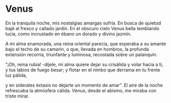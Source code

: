 # Venus

En la tranquila noche, mis nostalgias amargas sufría.
En busca de quietud bajé al fresco y callado jardín.
En el obscuro cielo Venus bella temblando lucía,
como incrustado en ébano un dorado y divino jazmín.

A mi alma enamorada, una reina oriental parecía,
que esperaba a su amante bajo el techo de su camarín,
o que, llevada en hombros, la profunda extensión recorría,
triunfante y luminosa, recostada sobre un palanquín.

"¡Oh, reina rubia! -díjele, mi alma quiere dejar su crisálida
y volar hacia a ti, y tus labios de fuego besar;
y flotar en el nimbo que derrama en tu frente luz pálida,

y en siderales éxtasis no dejarte un momento de amar".
El aire de la noche refrescaba la atmósfera cálida.
Venus, desde el abismo, me miraba con triste mirar. 